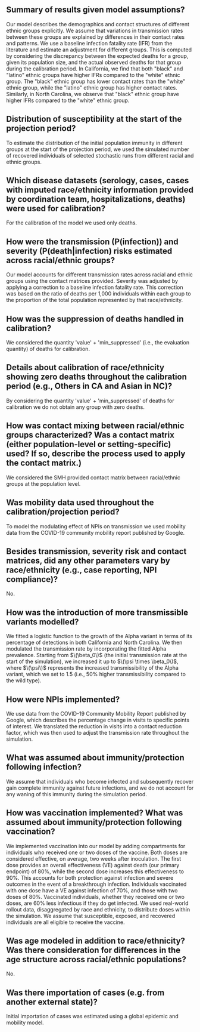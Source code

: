 ## Summary of results given model assumptions? 
Our model describes the demographics and contact structures of different ethnic groups explicitly. We assume that variations in transmission rates between these groups are explained by differences in their contact rates and patterns. We use a baseline infection fatality rate (IFR) from the literature and estimate an adjustment for different groups. This is computed by considering the discrepancy between the expected deaths for a group, given its population size, and the actual observed deaths for that group during the calibration period. In California, we find that both "black" and "latino" ethnic groups have higher IFRs compared to the "white" ethnic group. The "black" ethnic group has lower contact rates than the "white" ethnic group, while the "latino" ethnic group has higher contact rates. Similarly, in North Carolina, we observe that "black" ethnic group have higher IFRs compared to the "white" ethnic group.

## Distribution of susceptibility at the start of the projection period? 
To estimate the distribution of the initial population immunity in different groups at the start of the projection period, we used the simulated number of recovered individuals of selected stochastic runs from different racial and ethnic groups.

## Which disease datasets (serology, cases, cases with imputed race/ethnicity information provided by coordination team, hospitalizations, deaths) were used for calibration? 
For the calibration of the model we used only deaths. 

## How were the transmission (P(infection)) and severity (P(death|infection) risks estimated across racial/ethnic groups? 
Our model accounts for different transmission rates across racial and ethnic groups using the contact matrices provided. Severity was adjusted by applying a correction to a baseline infection fatality rate. This correction was based on the ratio of deaths per 1,000 individuals within each group to the proportion of the total population represented by that race/ethnicity.

## How was the suppression of deaths handled in calibration? 
We considered the quantity 'value' + 'min_suppressed' (i.e., the evaluation quantity) of deaths for calibration. 

## Details about calibration of race/ethnicity showing zero deaths throughout the calibration period (e.g., Others in CA and Asian in NC)? 
By considering the quantity 'value' + 'min_suppressed' of deaths for calibration we do not obtain any group with zero deaths.

## How was contact mixing between racial/ethnic groups characterized? Was a contact matrix (either population-level or setting-specific) used? If so, describe the process used to apply the contact matrix.)
We considered the SMH provided contact matrix between racial/ethnic groups at the population level. 

## Was mobility data used throughout the calibration/projection period? 
To model the modulating effect of NPIs on transmission we used mobility data from the COVID-19 community mobility report published by Google. 

## Besides transmission, severity risk and contact matrices, did any other parameters vary by race/ethnicity (e.g., case reporting, NPI compliance)? 
No.

## How was the introduction of more transmissible variants modelled?
We fitted a logistic function to the growth of the Alpha variant in terms of its percentage of detections in both California and North Carolina. We then modulated the transmission rate by incorporating the fitted Alpha prevalence. Starting from $\(\beta_0\)$ (the initial transmission rate at the start of the simulation), we increased it up to $\(\psi \times \beta_0\)$, where $\(\psi\)$ represents the increased transmissibility of the Alpha variant, which we set to 1.5 (i.e., 50% higher transmissibility compared to the wild type).

## How were NPIs implemented? 
We use data from the COVID-19 Community Mobility Report published by Google, which describes the percentage change in visits to specific points of interest. We translated the reduction in visits into a contact reduction factor, which was then used to adjust the transmission rate throughout the simulation.

## What was assumed about immunity/protection following infection? 
We assume that individuals who become infected and subsequently recover gain complete immunity against future infections, and we do not account for any waning of this immunity during the simulation period.

## How was vaccination implemented? What was assumed about immunity/protection following vaccination? 
We implemented vaccination into our model by adding compartments for individuals who received one or two doses of the vaccine. Both doses are considered effective, on average, two weeks after inoculation. The first dose provides an overall effectiveness (VE) against death (our primary endpoint) of 80%, while the second dose increases this effectiveness to 90%. This accounts for both protection against infection and severe outcomes in the event of a breakthrough infection. Individuals vaccinated with one dose have a VE against infection of 70%, and those with two doses of 80%. Vaccinated individuals, whether they received one or two doses, are 60% less infectious if they do get infected. We used real-world rollout data, disaggregated by race and ethnicity, to distribute doses within the simulation. We assume that susceptible, exposed, and recovered individuals are all eligible to receive the vaccine.

## Was age modeled in addition to race/ethnicity? Was there consideration for differences in the age structure across racial/ethnic populations? 
No.

## Was there importation of cases (e.g. from another external state)? 
Initial importation of cases was estimated using a global epidemic and mobility model. 
